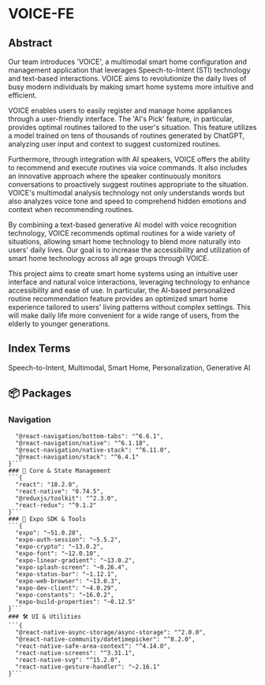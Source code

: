 # VOICE-FE

## Abstract

Our team introduces 'VOICE', a multimodal smart home configuration and management application that leverages Speech-to-Intent (STI) technology and text-based interactions. VOICE aims to revolutionize the daily lives of busy modern individuals by making smart home systems more intuitive and efficient.

VOICE enables users to easily register and manage home appliances through a user-friendly interface. The 'AI's Pick' feature, in particular, provides optimal routines tailored to the user's situation. This feature utilizes a model trained on tens of thousands of routines generated by ChatGPT, analyzing user input and context to suggest customized routines.

Furthermore, through integration with AI speakers, VOICE offers the ability to recommend and execute routines via voice commands. It also includes an innovative approach where the speaker continuously monitors conversations to proactively suggest routines appropriate to the situation. VOICE's multimodal analysis technology not only understands words but also analyzes voice tone and speed to comprehend hidden emotions and context when recommending routines.

By combining a text-based generative AI model with voice recognition technology, VOICE recommends optimal routines for a wide variety of situations, allowing smart home technology to blend more naturally into users' daily lives. Our goal is to increase the accessibility and utilization of smart home technology across all age groups through VOICE.

This project aims to create smart home systems using an intuitive user interface and natural voice interactions, leveraging technology to enhance accessibility and ease of use. In particular, the AI-based personalized routine recommendation feature provides an optimized smart home experience tailored to users' living patterns without complex settings. This will make daily life more convenient for a wide range of users, from the elderly to younger generations.

## Index Terms

Speech-to-Intent, Multimodal, Smart Home, Personalization, Generative AI

## 📦 Packages
### Navigation
```{
  "@react-navigation/bottom-tabs": "^6.6.1",
  "@react-navigation/native": "^6.1.18",
  "@react-navigation/native-stack": "^6.11.0",
  "@react-navigation/stack": "^6.4.1"
}```
### 🎯 Core & State Management
```{
  "react": "18.2.0",
  "react-native": "0.74.5",
  "@reduxjs/toolkit": "^2.3.0",
  "react-redux": "^9.1.2"
}```
### 📱 Expo SDK & Tools
```{
  "expo": "~51.0.28",
  "expo-auth-session": "~5.5.2",
  "expo-crypto": "~13.0.2",
  "expo-font": "~12.0.10",
  "expo-linear-gradient": "~13.0.2",
  "expo-splash-screen": "~0.26.4",
  "expo-status-bar": "~1.12.1",
  "expo-web-browser": "~13.0.3",
  "expo-dev-client": "~4.0.29",
  "expo-constants": "~16.0.2",
  "expo-build-properties": "~0.12.5"
}```
### 🛠 UI & Utilities
```{
  "@react-native-async-storage/async-storage": "^2.0.0",
  "@react-native-community/datetimepicker": "^8.2.0",
  "react-native-safe-area-context": "^4.14.0",
  "react-native-screens": "^3.31.1",
  "react-native-svg": "^15.2.0",
  "react-native-gesture-handler": "~2.16.1"
}```

